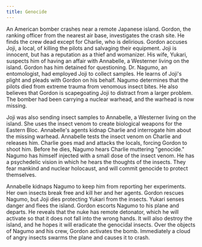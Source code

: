 ```yaml
---
title: Genocide
---
```


An American bomber crashes near a remote Japanese island. Gordon, the ranking
officer from the nearest air base, investigates the crash site. He finds the
crew dead except for Charlie, who is delirious. Gordon accuses Joji, a local, of
killing the pilots and salvaging their equipment. Joji is innocent, but has a
reputation as a thief and womanizer. His wife, Yukari, suspects him of having an
affair with Annabelle, a Westerner living on the island. Gordon has him detained
for questioning. Dr. Nagumo, an entomologist, had employed Joji to collect
samples. He learns of Joji's plight and pleads with Gordon on his behalf. Nagumo
determines that the pilots died from extreme trauma from venomous insect bites.
He also believes that Gordon is scapegoating Joji to distract from a larger
problem. The bomber had been carrying a nuclear warhead, and the warhead is now
missing.

Joji was also sending insect samples to Annabelle, a Westerner living on the
island. She uses the insect venom to create biological weapons for the Eastern
Bloc. Annabelle's agents kidnap Charlie and interrogate him about the missing
warhead. Annabelle tests the insect venom on Charlie and releases him. Charlie
goes mad and attacks the locals, forcing Gordon to shoot him. Before he dies,
Nagumo hears Charlie muttering "genocide." Nagumo has himself injected with a
small dose of the insect venom. He has a psychedelic vision in which he hears
the thoughts of the insects. They fear mankind and nuclear holocaust, and will
commit genocide to protect themselves.

Annabelle kidnaps Nagumo to keep him from reporting her experiments. Her own
insects break free and kill her and her agents. Gordon rescues Nagumo, but Joji
dies protecting Yukari from the insects. Yukari senses danger and flees the
island. Gordon escorts Nagumo to his plane and departs. He reveals that the nuke
has remote detonator, which he will activate so that it does not fall into the
wrong hands. It will also destroy the island, and he hopes it will eradicate the
genocidal insects. Over the objects of Nagumo and his crew, Gordon activates the
bomb. Immediately a cloud of angry insects swarms the plane and causes it to
crash.
